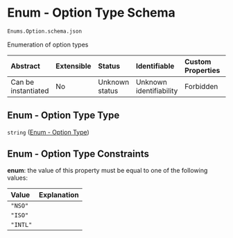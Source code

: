 # Enum - Option Type Schema

```txt
Enums.Option.schema.json
```

Enumeration of option types

| Abstract            | Extensible | Status         | Identifiable            | Custom Properties | Additional Properties | Access Restrictions | Defined In                                                                      |
| :------------------ | :--------- | :------------- | :---------------------- | :---------------- | :-------------------- | :------------------ | :------------------------------------------------------------------------------ |
| Can be instantiated | No         | Unknown status | Unknown identifiability | Forbidden         | Allowed               | none                | [Option.schema.json](../schema/enums/Option.schema.json "open original schema") |

## Enum - Option Type Type

`string` ([Enum - Option Type](option.md))

## Enum - Option Type Constraints

**enum**: the value of this property must be equal to one of the following values:

| Value    | Explanation |
| :------- | :---------- |
| `"NSO"`  |             |
| `"ISO"`  |             |
| `"INTL"` |             |

